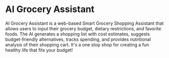 # AI Grocery Assistant

AI Grocery Assistant is a web-based Smart Grocery Shopping Assistant that allows users to input their grocery budget, dietary restrictions, and favorite foods. The AI generates a shopping list with cost estimates, suggests budget-friendly alternatives, tracks spending, and provides nutritional analysis of their shopping cart. It's a one stop shop for creating a fun healthy life that fits your budget!